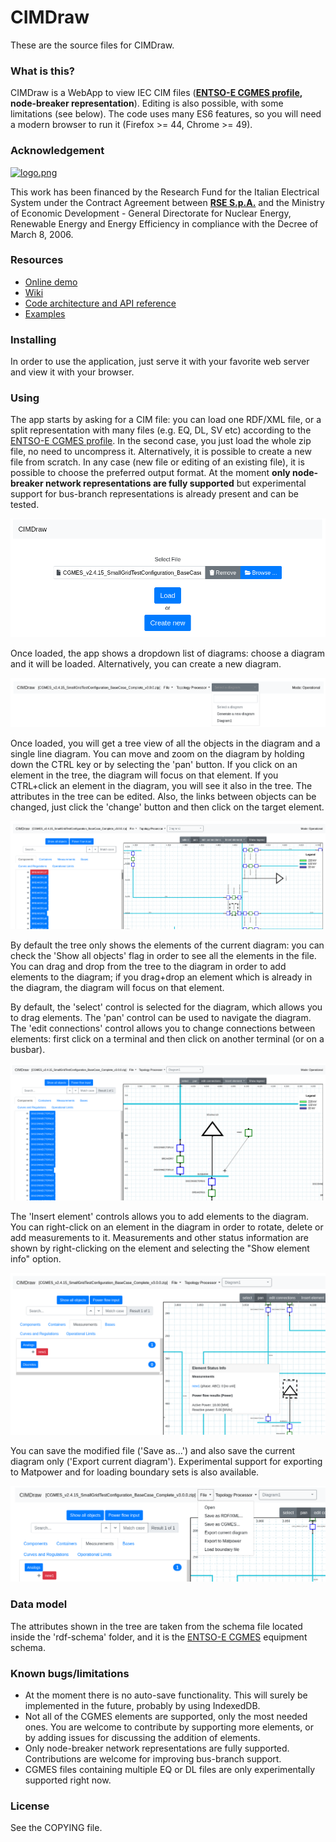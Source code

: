 # CIMDraw #

These are the source files for CIMDraw.

### What is this? ###

CIMDraw is a WebApp to view IEC CIM files (**[ENTSO-E CGMES profile](https://www.entsoe.eu/major-projects/common-information-model-cim/cim-for-grid-models-exchange/standards/Pages/default.aspx), node-breaker representation**). 
Editing is also possible, with some limitations (see below).
The code uses many ES6 features, so you will need a modern browser to run it
(Firefox >= 44, Chrome >= 49).

### Acknowledgement ###
[![logo.png](https://bitbucket.org/repo/xqjod4/images/734408249-logo.png)](http://www.rse-web.it/home.page?country=eng)

This work has been financed by the Research Fund for the Italian Electrical System under the Contract Agreement between **[RSE S.p.A.](http://www.rse-web.it/home.page?country=eng)** and the Ministry of Economic Development - General Directorate for Nuclear Energy, Renewable Energy and Energy Efficiency in compliance with the Decree of March 8, 2006.

### Resources ###

- [Online demo](https://danielepala.github.io/CIMDraw/index.html)
- [Wiki](https://bitbucket.org/danielePala/cimdraw/wiki/Home)
- [Code architecture and API reference](https://bitbucket.org/danielePala/cimdraw/wiki/API.md)
- [Examples](https://bitbucket.org/danielePala/cimdraw/wiki/Examples.md)

### Installing ###

In order to use the application, just serve it with your favorite web server
and view it with your browser.

### Using ###

The app starts by asking for a CIM file: you can load one RDF/XML file,
or a split representation with many files (e.g. EQ, DL, SV etc) according to 
the [ENTSO-E CGMES profile](https://www.entsoe.eu/major-projects/common-information-model-cim/cim-for-grid-models-exchange/standards/Pages/default.aspx).
In the second case, you just load the whole zip file, no need to uncompress it.
Alternatively, it is possible to create a new file from scratch. In any case (new file or editing of an existing file), it is possible to choose the preferred output format. At the moment **only node-breaker network representations are fully supported** but experimental support for bus-branch representations is already present and can be tested. 

![file selection](doc/01_select_file.png)

Once loaded, the app shows a dropdown list of diagrams: choose a diagram and it
will be loaded. Alternatively, you can create a new diagram.

![diagram selection](doc/02_select_diagram.png)

Once loaded, you will get a tree view of all the objects in the diagram and a single line diagram.
You can move and zoom on the diagram by holding down the CTRL key or by selecting the 'pan' button. If you click on an element in the tree, the diagram will focus on that element. If you CTRL+click an element in the diagram, you will see it also in the tree. The attributes in the tree can be edited.
Also, the links between objects can be changed, just click the 'change' button and then click on the target element.

![diagram view](doc/03_loaded_diagram.png)

By default the tree only shows the elements of the current diagram: you can check the 'Show all objects' flag in order to see all the elements in the file. You can drag and drop from the tree to the diagram in order to add elements to the diagram; if you drag+drop an element which is already in the diagram, the diagram will focus on that element.

By default, the 'select' control is selected for the diagram, which allows you to drag elements. The 'pan' control can be used to navigate the diagram. The 'edit connections' control allows you to change connections between elements: first click on a terminal and then click on another terminal (or on a busbar).

![edit connections between elements](doc/04_edit_connections.png)

The 'Insert element' controls allows you to add elements to the diagram.
You can right-click on an element in the diagram in order to rotate, delete 
or add measurements to it. Measurements and other status information are shown by right-clicking on the
element and selecting the "Show element info" option.

![measurement](doc/05_measurement.png)

You can save the modified file ('Save as...') and also save the current diagram only ('Export current diagram'). Experimental support for exporting to Matpower and for loading boundary sets is also available.

![save menu](doc/06_save.png)

### Data model ###

The attributes shown in the tree are taken from the schema file located inside the 'rdf-schema' folder, and it is the [ENTSO-E CGMES](https://www.entsoe.eu/major-projects/common-information-model-cim/cim-for-grid-models-exchange/standards/Pages/default.aspx) equipment schema.

### Known bugs/limitations ###

- At the moment there is no auto-save functionality. This will surely be 
implemented in the future, probably by using IndexedDB.
- Not all of the CGMES elements are supported, only the most needed ones.
You are welcome to contribute by supporting more elements, or by adding
issues for discussing the addition of elements.
- Only node-breaker network representations are fully supported. Contributions are welcome for improving bus-branch support.
- CGMES files containing multiple EQ or DL files are only experimentally supported right now.

### License ###

See the COPYING file.